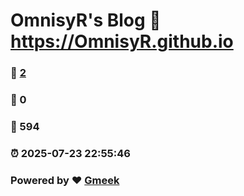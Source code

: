# OmnisyR's Blog :link: https://OmnisyR.github.io 
### :page_facing_up: [2](https://OmnisyR.github.io/tag.html) 
### :speech_balloon: 0 
### :hibiscus: 594 
### :alarm_clock: 2025-07-23 22:55:46 
### Powered by :heart: [Gmeek](https://github.com/Meekdai/Gmeek)
